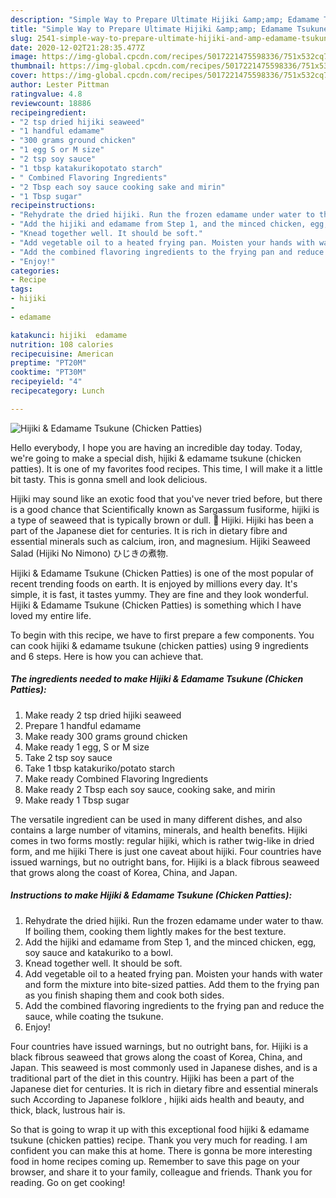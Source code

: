 ```yaml
---
description: "Simple Way to Prepare Ultimate Hijiki &amp;amp; Edamame Tsukune (Chicken Patties)"
title: "Simple Way to Prepare Ultimate Hijiki &amp;amp; Edamame Tsukune (Chicken Patties)"
slug: 2541-simple-way-to-prepare-ultimate-hijiki-and-amp-edamame-tsukune-chicken-patties
date: 2020-12-02T21:28:35.477Z
image: https://img-global.cpcdn.com/recipes/5017221475598336/751x532cq70/hijiki-edamame-tsukune-chicken-patties-recipe-main-photo.jpg
thumbnail: https://img-global.cpcdn.com/recipes/5017221475598336/751x532cq70/hijiki-edamame-tsukune-chicken-patties-recipe-main-photo.jpg
cover: https://img-global.cpcdn.com/recipes/5017221475598336/751x532cq70/hijiki-edamame-tsukune-chicken-patties-recipe-main-photo.jpg
author: Lester Pittman
ratingvalue: 4.8
reviewcount: 18886
recipeingredient:
- "2 tsp dried hijiki seaweed"
- "1 handful edamame"
- "300 grams ground chicken"
- "1 egg S or M size"
- "2 tsp soy sauce"
- "1 tbsp katakurikopotato starch"
- " Combined Flavoring Ingredients"
- "2 Tbsp each soy sauce cooking sake and mirin"
- "1 Tbsp sugar"
recipeinstructions:
- "Rehydrate the dried hijiki. Run the frozen edamame under water to thaw. If boiling them, cooking them lightly makes for the best texture."
- "Add the hijiki and edamame from Step 1, and the minced chicken, egg, soy sauce and katakuriko to a bowl."
- "Knead together well. It should be soft."
- "Add vegetable oil to a heated frying pan. Moisten your hands with water and form the mixture into bite-sized patties. Add them to the frying pan as you finish shaping them and cook both sides."
- "Add the combined flavoring ingredients to the frying pan and reduce the sauce, while coating the tsukune."
- "Enjoy!"
categories:
- Recipe
tags:
- hijiki
- 
- edamame

katakunci: hijiki  edamame 
nutrition: 108 calories
recipecuisine: American
preptime: "PT20M"
cooktime: "PT30M"
recipeyield: "4"
recipecategory: Lunch

---
```



![Hijiki &amp; Edamame Tsukune (Chicken Patties)](https://img-global.cpcdn.com/recipes/5017221475598336/751x532cq70/hijiki-edamame-tsukune-chicken-patties-recipe-main-photo.jpg)

Hello everybody, I hope you are having an incredible day today. Today, we're going to make a special dish, hijiki &amp; edamame tsukune (chicken patties). It is one of my favorites food recipes. This time, I will make it a little bit tasty. This is gonna smell and look delicious.

Hijiki may sound like an exotic food that you&#39;ve never tried before, but there is a good chance that Scientifically known as Sargassum fusiforme, hijiki is a type of seaweed that is typically brown or dull. 🎦 Hijiki. Hijiki has been a part of the Japanese diet for centuries. It is rich in dietary fibre and essential minerals such as calcium, iron, and magnesium. Hijiki Seaweed Salad (Hijiki No Nimono) ひじきの煮物.

Hijiki &amp; Edamame Tsukune (Chicken Patties) is one of the most popular of recent trending foods on earth. It is enjoyed by millions every day. It's simple, it is fast, it tastes yummy. They are fine and they look wonderful. Hijiki &amp; Edamame Tsukune (Chicken Patties) is something which I have loved my entire life.


To begin with this recipe, we have to first prepare a few components. You can cook hijiki &amp; edamame tsukune (chicken patties) using 9 ingredients and 6 steps. Here is how you can achieve that.

<!--inarticleads1-->

##### The ingredients needed to make Hijiki &amp; Edamame Tsukune (Chicken Patties):

1. Make ready 2 tsp dried hijiki seaweed
1. Prepare 1 handful edamame
1. Make ready 300 grams ground chicken
1. Make ready 1 egg, S or M size
1. Take 2 tsp soy sauce
1. Take 1 tbsp katakuriko/potato starch
1. Make ready  Combined Flavoring Ingredients
1. Make ready 2 Tbsp each soy sauce, cooking sake, and mirin
1. Make ready 1 Tbsp sugar


The versatile ingredient can be used in many different dishes, and also contains a large number of vitamins, minerals, and health benefits. Hijiki comes in two forms mostly: regular hijiki, which is rather twig-like in dried form, and me hijiki There is just one caveat about hijiki. Four countries have issued warnings, but no outright bans, for. Hijiki is a black fibrous seaweed that grows along the coast of Korea, China, and Japan. 

<!--inarticleads2-->

##### Instructions to make Hijiki &amp; Edamame Tsukune (Chicken Patties):

1. Rehydrate the dried hijiki. Run the frozen edamame under water to thaw. If boiling them, cooking them lightly makes for the best texture.
1. Add the hijiki and edamame from Step 1, and the minced chicken, egg, soy sauce and katakuriko to a bowl.
1. Knead together well. It should be soft.
1. Add vegetable oil to a heated frying pan. Moisten your hands with water and form the mixture into bite-sized patties. Add them to the frying pan as you finish shaping them and cook both sides.
1. Add the combined flavoring ingredients to the frying pan and reduce the sauce, while coating the tsukune.
1. Enjoy!


Four countries have issued warnings, but no outright bans, for. Hijiki is a black fibrous seaweed that grows along the coast of Korea, China, and Japan. This seaweed is most commonly used in Japanese dishes, and is a traditional part of the diet in this country. Hijiki has been a part of the Japanese diet for centuries. It is rich in dietary fibre and essential minerals such According to Japanese folklore , hijiki aids health and beauty, and thick, black, lustrous hair is. 

So that is going to wrap it up with this exceptional food hijiki &amp; edamame tsukune (chicken patties) recipe. Thank you very much for reading. I am confident you can make this at home. There is gonna be more interesting food in home recipes coming up. Remember to save this page on your browser, and share it to your family, colleague and friends. Thank you for reading. Go on get cooking!
